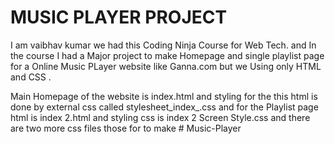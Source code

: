 # MUSIC PLAYER PROJECT
 I am vaibhav kumar we had this Coding Ninja Course for Web Tech. and In the course I had a Major project to make Homepage and single playlist page for a Online Music PLayer website like Ganna.com but we Using only HTML and CSS .


Main Homepage of the website is index.html and styling for the this html is done by external css called stylesheet_index_.css and for the Playlist page html is index 2.html and styling css is index 2 Screen Style.css and there are two more css files those for to make 
#   M u s i c - P l a y e r  
 